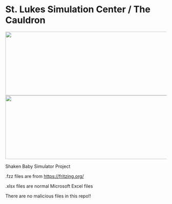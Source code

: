 <h1>St. Lukes Simulation Center / The Cauldron</h1>

<img src="https://www.stlukessimcenter.org/assets/img/3d-print-innovation-lab/the-cauldron-logo.jpg" height="200" width="600" >
<img src="https://www.stlukessimcenter.org/assets/img/3d-print-innovation-lab/the-cauldron-logo.jpg" height="200" width="600" >


Shaken Baby Simulator Project

.fzz files are from https://fritzing.org/

.xlsx files are normal Microsoft Excel files

There are no malicious files in this repo!!
